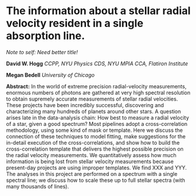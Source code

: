 # The information about a stellar radial velocity resident in a single absorption line.

*Note to self: Need better title!*

**David W. Hogg**
*CCPP, NYU Physics*
*CDS, NYU*
*MPIA*
*CCA, Flatiron Institute*

**Megan Bedell**
*University of Chicago*

**Abstract:** In the world of extreme precision radial-velocity measurements, enormous numbers of photons are gathered at very high spectral resolution to obtain supremely accurate measurements of stellar radial velocities. These projects have been incredibly successful, discovering and characterizing many hundreds of planets around other stars. A question arises late in the data-analysis chain: How best to measure a radial velocity of a star, given a good spectrum? Most pipelines adopt a cross-correlation methodology, using some kind of mask or template. Here we discuss the connection of these techniques to model fitting, make suggestions for the in-detail execution of the cross-correlations, and show how to build the cross-correlation template that delivers the highest possible precision on the radial velocity measurements. We quantitatively assess how much information is being lost from stellar velocity measurements because present-day projects are using improper templates. We find XXX and YYY. The analyses in this project are performed on a spectrum with a single spectral line; we discuss how to scale these up to full stellar spectra (with many thousands of lines).

